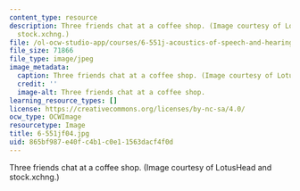 ```yaml
---
content_type: resource
description: Three friends chat at a coffee shop. (Image courtesy of LotusHead and
  stock.xchng.)
file: /ol-ocw-studio-app/courses/6-551j-acoustics-of-speech-and-hearing-fall-2004/865bf987e40fc4b1c0e11563dacf4f0d_6-551jf04.jpg
file_size: 71866
file_type: image/jpeg
image_metadata:
  caption: Three friends chat at a coffee shop. (Image courtesy of LotusHead and [stock.xchng](http://www.freeimages.com/).)
  credit: ''
  image-alt: Three friends chat at a coffee shop.
learning_resource_types: []
license: https://creativecommons.org/licenses/by-nc-sa/4.0/
ocw_type: OCWImage
resourcetype: Image
title: 6-551jf04.jpg
uid: 865bf987-e40f-c4b1-c0e1-1563dacf4f0d
---
```

Three friends chat at a coffee shop. (Image courtesy of LotusHead and stock.xchng.)